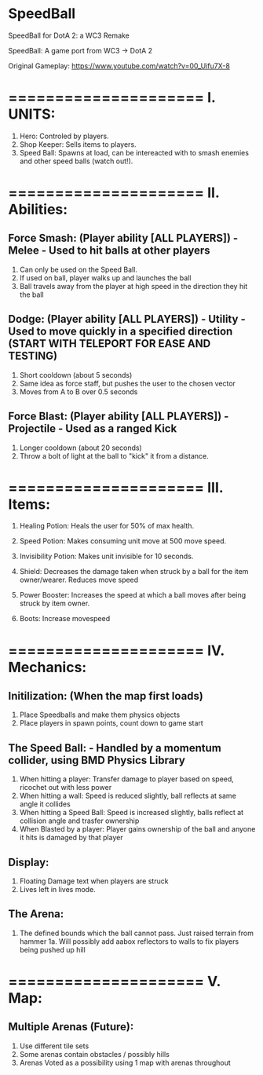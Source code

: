 # SpeedBall
SpeedBall for DotA 2: a WC3 Remake

SpeedBall: A game port from WC3 -> DotA 2

Original Gameplay: https://www.youtube.com/watch?v=00_Uifu7X-8

=====================
I. UNITS:
=====================

1. Hero: Controled by players.
2. Shop Keeper: Sells items to players.
3. Speed Ball: Spawns at load, can be intereacted with to smash enemies and other speed balls (watch out!).

=====================
II. Abilities:
=====================

Force Smash: (Player ability [ALL PLAYERS]) - Melee - Used to hit balls at other players
----
1. Can only be used on the Speed Ball.
2. If used on ball, player walks up and launches the ball
3. Ball travels away from the player at high speed in the direction they hit the ball

Dodge: (Player ability [ALL PLAYERS]) - Utility - Used to move quickly in a specified direction (START WITH TELEPORT FOR EASE AND TESTING)
----
1. Short cooldown (about 5 seconds)
2. Same idea as force staff, but pushes the user to the chosen vector
3. Moves from A to B over 0.5 seconds

Force Blast: (Player ability [ALL PLAYERS]) - Projectile - Used as a ranged Kick
----
1. Longer cooldown (about 20 seconds)
2. Throw a bolt of light at the ball to "kick" it from a distance.

=====================
III. Items:
=====================

1. Healing Potion: Heals the user for 50% of max health.

2. Speed Potion: Makes consuming unit move at 500 move speed.

3. Invisibility Potion: Makes unit invisible for 10 seconds.

4. Shield: Decreases the damage taken when struck by a ball for the item owner/wearer. Reduces move speed

5. Power Booster: Increases the speed at which a ball moves after being struck by item owner.

6. Boots: Increase movespeed

=====================
IV. Mechanics:
=====================

Initilization: (When the map first loads)
----
1. Place Speedballs and make them physics objects
2. Place players in spawn points, count down to game start

The Speed Ball: - Handled by a momentum collider, using BMD Physics Library
----
1. When hitting a player: Transfer damage to player based on speed, ricochet out with less power
2. When hitting a wall: Speed is reduced slightly, ball reflects at same angle it collides
3. When hitting a Speed Ball: Speed is increased slightly, balls reflect at collision angle and trasfer ownership
4. When Blasted by a player: Player gains ownership of the ball and anyone it hits is damaged by that player

Display:
----
1. Floating Damage text when players are struck
2. Lives left in lives mode.

The Arena:
----
1. The defined bounds which the ball cannot pass. Just raised terrain from hammer
	1a. Will possibly add aabox reflectors to walls to fix players being pushed up hill


=====================
V. Map:
=====================

Multiple Arenas (Future):
----
1. Use different tile sets
2. Some arenas contain obstacles / possibly hills
3. Arenas Voted as a possibility using 1 map with arenas throughout
